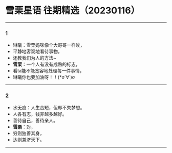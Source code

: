 # 雪栗星语 往期精选（20230116）

---
### 1
* 琳曦：雪栗妈咪像个大哥哥一样诶，
* 平静地客观地看待事物，
* 还教我们为人的方法~
* **雪栗**：一个人有没有成熟的标志，
* 看ta能不能宽容地处理每一件事情，
* 琳曦你也要加油呀！！(*σ´∀`)σ

---
### 2
* 水无痕：人生苦短，但却不失梦想。
* 人各有志，钱非越多越好。
* 善待自己，善待亲人。
* **雪栗**：对，
* 穷则独善其身，
* 达则兼济天下。

---